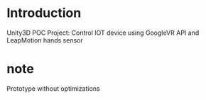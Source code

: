 # Introduction 
Unity3D POC Project: Control IOT device using GoogleVR API and LeapMotion hands sensor

# note
Prototype without optimizations
